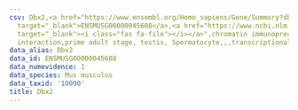 ```yaml
---
csv: Dbx2,<a href="https://www.ensembl.org/Homo_sapiens/Gene/Summary?db=core;g=ENSMUSG00000045608"
  target="_blank">ENSMUSG00000045608</a>,<a href="https://www.ncbi.nlm.nih.gov/pubmed/25450459"
  target="_blank"><i class="fas fa-file"></i></a>",chromatin immunoprecipitation assay,direct
  interaction,prime adult stage, testis, Spermatocyte,,,transcriptional regulation,
data_alias: Dbx2
data_id: ENSMUSG00000045608
data_numevidence: 1
data_species: Mus musculus
data_taxid: '10090'
title: Dbx2
---
```


